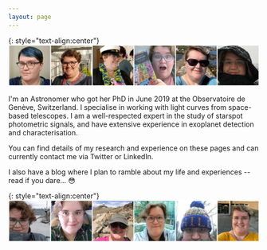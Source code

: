 ```yaml
---
layout: page
---
```

{: style="text-align:center"}
![...](/images/Website_Banner1.png)

I'm an Astronomer who got her PhD in June 2019 at the Observatoire de Genève, Switzerland. I specialise in working with light curves from space-based telescopes. I am a well-respected expert in the study of starspot photometric signals, and have extensive experience in exoplanet detection and characterisation.

You can find details of my research and experience on these pages and can currently contact me via Twitter or LinkedIn.

I also have a blog where I plan to ramble about my life and experiences -- read if you dare... :flushed:

{: style="text-align:center"}
![...](/images/Website_Banner2.png)
